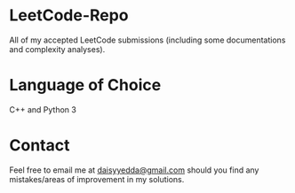 # LeetCode-Repo
All of my accepted LeetCode submissions (including some documentations and complexity analyses).

# Language of Choice
C++ and Python 3

# Contact
Feel free to email me at daisyyedda@gmail.com should you find any mistakes/areas of improvement in my solutions.

